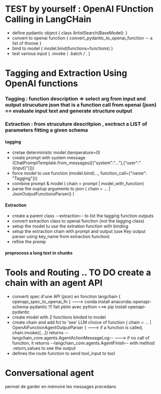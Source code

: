 # TEST by yourself : OpenAI FUnction Calling in LangCHain
* define pydantic object { class ArtistSearch(BaseModel): }
* convert to openai function { convert_pydantic_to_openai_function -- a list of thoose }
* bind to model { model.bind(functions=functions) } 
* test various input { .invoke / .batch / . }


# Tagging and Extraction Using OpenAI functions

### Tagging : function description => select arg from input and output strucuture json that is a function call from openai (json) == evaluate input text and generate structure output

### Extraction : from strucuture descritpion , exctract a LIST of parameters fitting a given schema

#### tagging
* cretae deterministic model (temperature=0)
* create prompt with system message (ChatPromptTemplate.from_messages([("system":"..."),("user":"{input}")]))
* force model to use function (model.bind(..., function_call={"name": "Tagging"}))
* combine prompt & model ( chain = prompt | model_with_function)
* parse the ouptup arguments to json ( chain = ... | JsonOutputFunctionsParser() )

#### Extraction
* create a parent class --extraction-- to list the tagging function outputs
* convert extraction class to openai function (not the tagging class)
* setup the model tu use the extration function with binding 
* setup the extraction chain with prompt and output (use Key output parser using key_name from extraction function)
* refine the promp

#### preprocess a long text in chunks




# Tools and Routing .. TO DO create a chain with an agent API

* converti spec d'une API (json) en fonction langchain { openapi_spec_to_openai_fn }
--->  conda install anaconda::openapi-schema-pydantic !!! fait pblm avec python 
===>  pip install openapi-pydantic
* create model with 2 functions binded to model
* create chain and add fct to 'see' LLM choice of function { chain = ... | OpenAIFunctionAgentOutputParser }
---> if a function is called, chain.invoke({...}) returns --langchain_core.agents.AgentActionMessageLog--
---> if no call of function, it returns --langchain_core.agents.AgentFinish-- with method .return_values to see the output
* defines the route function to send tool_input to tool



# Conversational agent

permet de garder en mémoire les messages precedans 